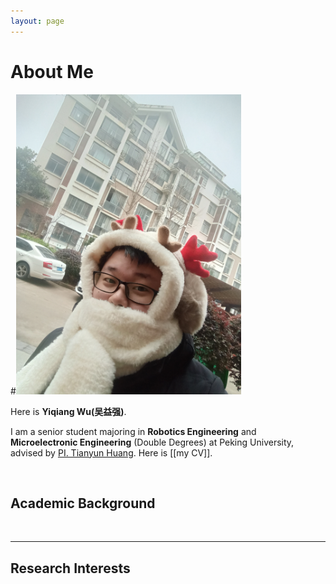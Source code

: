 ```yaml
---
layout: page
---
```


# About Me

#<img src="images/IMG20220125095731.jpg" class="floatpic" width="360" height="480">


Here is **Yiqiang Wu(吴益强)**.

I am a senior student majoring in **Robotics Engineering**  and **Microelectronic Engineering** (Double Degrees) at Peking University, advised by [PI. Tianyun Huang]([https://www.coe.pku.edu.cn/teaching/manufacturing/10599.html]). Here is [[my CV]].

<br>

## Academic Background


<br>

---

## Research Interests


